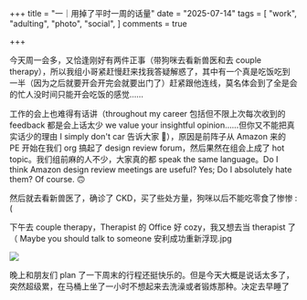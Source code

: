 +++
title = "一｜用掉了平时一周的话量"
date = "2025-07-14"
tags = [
    "work",
    "adulting",
    "photo",
    "social",
]
comments = true

+++

今天周一会多，又恰逢刚好有两件正事（带狗咪去看新兽医和去 couple therapy），所以我组小哥紧赶慢赶来找我答疑解惑了，其中有一个真是吃饭吃到一半（因为之后就要开会开完会就要出门了）赶紧跟他连线，莫名体会到了全是会的忙人没时间只能开会吃饭的感觉…… 

工作的会上也难得有话讲（throughout my career 包括但不限上次每次收到的 feedback 都是会上话太少 we value your insightful opinion……但你又不能把真实话少的理由 I simply don't car 告诉大家 🤣），原因是前阵子从 Amazon 来的 PE 开始在我们 org 搞起了 design review forum，然后果然在组会上成了 hot topic。我们组前麻的人不少，大家真的都 speak the same language。Do I think Amazon design review meetings are useful? Yes; Do I absolutely hate them? Of course. 🙃

然后就去看新兽医了，确诊了 CKD，买了些处方量，狗咪以后不能吃零食了惨惨 :(

下午去 couple therapy，Therapist 的 Office 好 cozy，我又想去当 therapist 了（ Maybe you should talk to someone 安利成功重新浮现.jpg

![](https://media.douchi.space/douchi/media_attachments/files/114/855/476/352/388/749/original/d3090c608afed367.png)

晚上和朋友们 plan 了一下周末的行程还挺快乐的。但是今天大概是说话太多了，突然超级累，在马桶上坐了一小时不想起来去洗澡或者锻炼那种。决定去早睡了